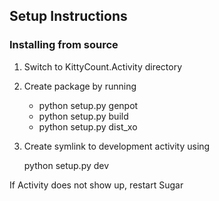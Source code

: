 ## Setup Instructions

### Installing from source
 
1. Switch to KittyCount.Activity directory

2. Create package by running
	
	* python setup.py genpot
	* python setup.py build
	* python setup.py dist_xo

3. Create symlink to development activity using
	
	python setup.py dev

If Activity does not show up, restart Sugar
